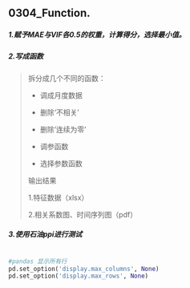 ## 0304_Function.

##### 1.赋予MAE与VIF各0.5的权重，计算得分，选择最小值。

##### 2.写成函数

> 拆分成几个不同的函数：
>
> * 调成月度数据
>
> * 删除‘不相关’
> * 删除‘连续为零’
> * 调参函数
> * 选择参数函数
>
> 输出结果
>
> 1.特征数据（xlsx）
>
> 2.相关系数图、时间序列图（pdf）

##### 3.使用石油ppi进行测试





```python

#pandas 显示所有行
pd.set_option('display.max_columns', None)
pd.set_option('display.max_rows', None)
```

